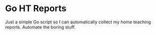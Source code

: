 # Go HT Reports

Just a simple Go script so I can automatically collect my home teaching reports. Automate the boring stuff.
